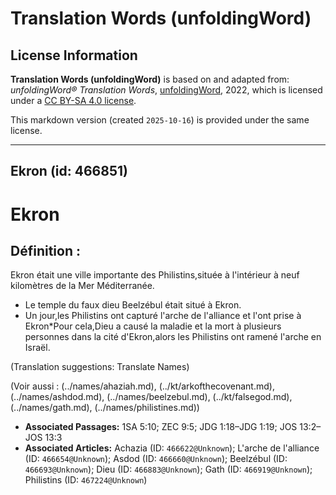 # Translation Words (unfoldingWord)

## License Information

**Translation Words (unfoldingWord)** is based on and adapted from: _unfoldingWord® Translation Words_, [unfoldingWord](https://unfoldingword.org/utw), 2022, which is licensed under a [CC BY-SA 4.0 license](https://creativecommons.org/licenses/by-sa/4.0/legalcode.en).

This markdown version (created `2025-10-16`) is provided under the same license.



--------------------------------

## Ekron (id: 466851)

Ekron
=====

Définition :
------------

Ekron était une ville importante des Philistins,située à l'intérieur à neuf kilomètres de la Mer Méditerranée.

* Le temple du faux dieu Beelzébul était situé à Ekron.
* Un jour,les Philistins ont capturé l'arche de l'alliance et l'ont prise à Ekron\*Pour cela,Dieu a causé la maladie et la mort à plusieurs personnes dans la cité d'Ekron,alors les Philistins ont ramené l'arche en Israël.

(Translation suggestions: Translate Names)

(Voir aussi : (../names/ahaziah.md), (../kt/arkofthecovenant.md), (../names/ashdod.md), (../names/beelzebul.md), (../kt/falsegod.md), (../names/gath.md), (../names/philistines.md))

* **Associated Passages:** 1SA 5:10; ZEC 9:5; JDG 1:18–JDG 1:19; JOS 13:2–JOS 13:3
* **Associated Articles:** Achazia (ID: `466622@Unknown`); L'arche de l'alliance (ID: `466654@Unknown`); Asdod (ID: `466660@Unknown`); Beelzébul (ID: `466693@Unknown`); Dieu (ID: `466883@Unknown`); Gath (ID: `466919@Unknown`); Philistins (ID: `467224@Unknown`)

